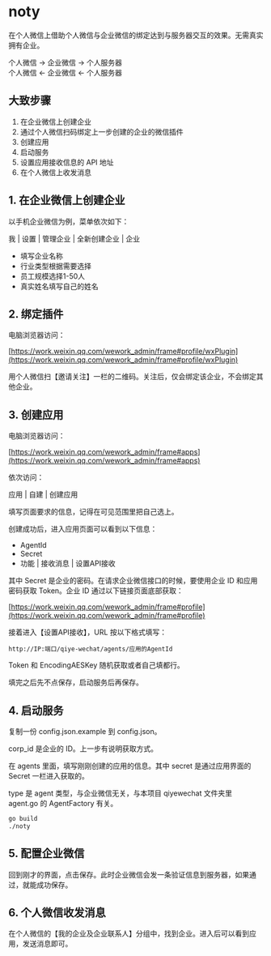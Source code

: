 # noty

在个人微信上借助个人微信与企业微信的绑定达到与服务器交互的效果。无需真实拥有企业。

个人微信 -> 企业微信 -> 个人服务器  
个人微信 <- 企业微信 <- 个人服务器  

## 大致步骤

1. 在企业微信上创建企业
2. 通过个人微信扫码绑定上一步创建的企业的微信插件
3. 创建应用
4. 启动服务
5. 设置应用接收信息的 API 地址
6. 在个人微信上收发消息

## 1. 在企业微信上创建企业

以手机企业微信为例，菜单依次如下：

我 | 设置 | 管理企业 | 全新创建企业 | 企业

- 填写企业名称
- 行业类型根据需要选择
- 员工规模选择1-50人
- 真实姓名填写自己的姓名

## 2. 绑定插件

电脑浏览器访问：

[https://work.weixin.qq.com/wework_admin/frame#profile/wxPlugin](https://work.weixin.qq.com/wework_admin/frame#profile/wxPlugin)

用个人微信扫【邀请关注】一栏的二维码。关注后，仅会绑定该企业，不会绑定其他企业。

## 3. 创建应用

电脑浏览器访问：

[https://work.weixin.qq.com/wework_admin/frame#apps](https://work.weixin.qq.com/wework_admin/frame#apps)

依次访问：

应用 | 自建 | 创建应用

填写页面要求的信息，记得在可见范围里把自己选上。

创建成功后，进入应用页面可以看到以下信息：

- AgentId
- Secret
- 功能 | 接收消息 | 设置API接收

其中 Secret 是企业的密码。在请求企业微信接口的时候，要使用企业 ID 和应用密码获取 Token。企业 ID 通过以下链接页面底部获取：

[https://work.weixin.qq.com/wework_admin/frame#profile](https://work.weixin.qq.com/wework_admin/frame#profile)

接着进入【设置API接收】，URL 按以下格式填写：

```
http://IP:端口/qiye-wechat/agents/应用的AgentId
```

Token 和 EncodingAESKey 随机获取或者自己填都行。

填完之后先不点保存，启动服务后再保存。

## 4. 启动服务

复制一份 config.json.example 到 config.json。

corp_id 是企业的 ID。上一步有说明获取方式。

在 agents 里面，填写刚刚创建的应用的信息。其中 secret 是通过应用界面的 Secret 一栏进入获取的。

type 是 agent 类型，与企业微信无关，与本项目 qiyewechat 文件夹里 agent.go 的 AgentFactory 有关。

```bash
go build
./noty
```

## 5. 配置企业微信

回到刚才的界面，点击保存。此时企业微信会发一条验证信息到服务器，如果通过，就能成功保存。

## 6. 个人微信收发消息

在个人微信的【我的企业及企业联系人】分组中，找到企业。进入后可以看到应用，发送消息即可。